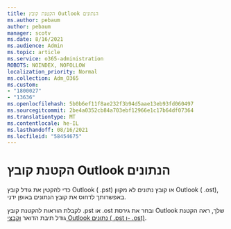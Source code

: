 ```yaml
---
title: הקטנת קובץ Outlook הנתונים
ms.author: pebaum
author: pebaum
manager: scotv
ms.date: 8/16/2021
ms.audience: Admin
ms.topic: article
ms.service: o365-administration
ROBOTS: NOINDEX, NOFOLLOW
localization_priority: Normal
ms.collection: Adm_O365
ms.custom:
- "1800027"
- "13636"
ms.openlocfilehash: 5b0b6ef11f8ae232f3b94d5aae13eb93fd060497
ms.sourcegitcommit: 2be4a0352cb84a703ebf12966e1c17b64df07364
ms.translationtype: MT
ms.contentlocale: he-IL
ms.lasthandoff: 08/16/2021
ms.locfileid: "58454675"
---
```

# <a name="reduce-the-size-of-your-outlook-data-file"></a>הקטנת קובץ Outlook הנתונים

כדי להקטין את גודל קובץ Outlook ( .pst) או קובץ נתונים לא מקוון Outlook ( .ost), באפשרותך לדחוס את קובץ הנתונים באופן ידני. 

לקבלת הוראות להקטנת קובץ .pst או .ost ובחר את גירסת Outlook שלך, ראה הקטנת גודל תיבת הדואר [וקבצי Outlook נתונים ( .pst ו- .ost)](https://support.microsoft.com/office/reduce-the-size-of-your-mailbox-and-outlook-data-files-pst-and-ost-e4c6a4f1-d39c-47dc-a4fa-abe96dc8c7ef).